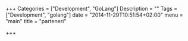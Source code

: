 +++
Categories = ["Development", "GoLang"]
Description = ""
Tags = ["Development", "golang"]
date = "2014-11-29T10:51:54+02:00"
menu = "main"
title = "parteneri"

+++

